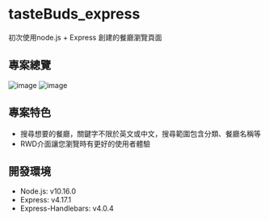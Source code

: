 # tasteBuds_express

初次使用node.js + Express 創建的餐廳瀏覽頁面

## 專案總覽
![image](https://github.com/emily40830/tasteBuds_express/public/cover.png)
![image](https://github.com/emily40830/tasteBuds_express/public/search.png)

## 專案特色
- 搜尋想要的餐廳，關鍵字不限於英文或中文，搜尋範圍包含分類、餐廳名稱等
- RWD介面讓您瀏覽時有更好的使用者體驗

## 開發環境
- Node.js: v10.16.0
- Express: v4.17.1
- Express-Handlebars: v4.0.4
